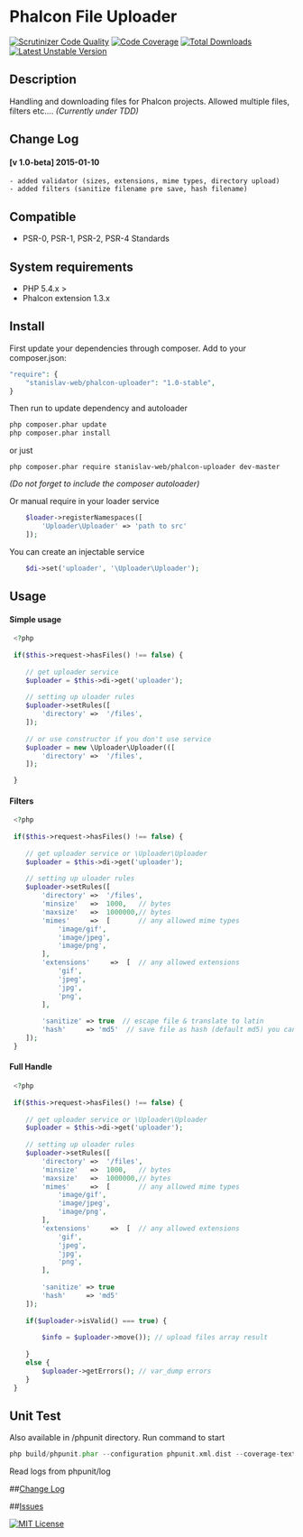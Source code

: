 # Phalcon File Uploader

[![Scrutinizer Code Quality](https://scrutinizer-ci.com/g/stanislav-web/phalcon-uploader/badges/quality-score.png?b=master)](https://scrutinizer-ci.com/g/stanislav-web/phalcon-uploader/?branch=master) [![Code Coverage](https://scrutinizer-ci.com/g/stanislav-web/phalcon-uploader/badges/coverage.png?b=master)](https://scrutinizer-ci.com/g/stanislav-web/phalcon-uploader/?branch=master) [![Total Downloads](https://poser.pugx.org/stanislav-web/phalcon-uploader/downloads.svg)](https://packagist.org/packages/stanislav-web/phalcon-uploader) [![Latest Unstable Version](https://poser.pugx.org/stanislav-web/phalcon-uploader/v/unstable.svg)](https://packagist.org/packages/stanislav-web/phalcon-uploader)

## Description
Handling and downloading files for Phalcon projects. Allowed multiple files, filters etc.... _(Currently under TDD)_

## Change Log 

#### [v 1.0-beta] 2015-01-10
    - added validator (sizes, extensions, mime types, directory upload)
    - added filters (sanitize filename pre save, hash filename)

## Compatible
- PSR-0, PSR-1, PSR-2, PSR-4 Standards

## System requirements
- PHP 5.4.x >
- Phalcon extension 1.3.x

## Install
First update your dependencies through composer. Add to your composer.json:
```php
"require": {
    "stanislav-web/phalcon-uploader": "1.0-stable",
}
```
Then run to update dependency and autoloader 
```python
php composer.phar update
php composer.phar install
```
or just
```
php composer.phar require stanislav-web/phalcon-uploader dev-master 
```
_(Do not forget to include the composer autoloader)_

Or manual require in your loader service
```php
    $loader->registerNamespaces([
        'Uploader\Uploader' => 'path to src'
    ]);
```
You can create an injectable service
```php
    $di->set('uploader', '\Uploader\Uploader');
```
## Usage

#### Simple usage

```php
 <?php
 
 if($this->request->hasFiles() !== false) {
    
    // get uploader service
    $uploader = $this->di->get('uploader');
    
    // setting up uloader rules
    $uploader->setRules([
        'directory' =>  '/files',
    ]);
    
    // or use constructor if you don't use service
    $uploader = new \Uploader\Uploader(([
        'directory' =>  '/files',
    ]);

 }
```

#### Filters

```php
 <?php
 
 if($this->request->hasFiles() !== false) {
    
    // get uploader service or \Uploader\Uploader
    $uploader = $this->di->get('uploader');
    
    // setting up uloader rules
    $uploader->setRules([
        'directory' =>  '/files',
        'minsize'   =>  1000,   // bytes
        'maxsize'   =>  1000000,// bytes
        'mimes'     =>  [       // any allowed mime types
            'image/gif',
            'image/jpeg',
            'image/png',
        ],
        'extensions'     =>  [  // any allowed extensions
            'gif',
            'jpeg',
            'jpg',
            'png',
        ],  
          
        'sanitize' => true  // escape file & translate to latin  
        'hash'     => 'md5'  // save file as hash (default md5) you can use ANY function to handle filename
    ]);
 }
```

#### Full Handle

```php
 <?php
 
 if($this->request->hasFiles() !== false) {
    
    // get uploader service or \Uploader\Uploader
    $uploader = $this->di->get('uploader');
    
    // setting up uloader rules
    $uploader->setRules([
        'directory' =>  '/files',
        'minsize'   =>  1000,   // bytes
        'maxsize'   =>  1000000,// bytes
        'mimes'     =>  [       // any allowed mime types
            'image/gif',
            'image/jpeg',
            'image/png',
        ],
        'extensions'     =>  [  // any allowed extensions
            'gif',
            'jpeg',
            'jpg',
            'png',
        ],  
          
        'sanitize' => true
        'hash'     => 'md5'
    ]);
    
    if($uploader->isValid() === true) {
    
        $info = $uploader->move()); // upload files array result
    
    }
    else {
        $uploader->getErrors(); // var_dump errors
    }
 }
```

## Unit Test
Also available in /phpunit directory. Run command to start
```php
php build/phpunit.phar --configuration phpunit.xml.dist --coverage-text
```

Read logs from phpunit/log

##[Change Log](https://github.com/stanislav-web/phalcon-uploader/blob/master/CHANGELOG.md "Change Log")

##[Issues](https://github.com/stanislav-web/phalcon-uploader/issues "Issues")

[![MIT License](https://poser.pugx.org/stanislav-web/phalcon-uploader/license.svg)](https://packagist.org/packages/stanislav-web/phalcon-searcher)
